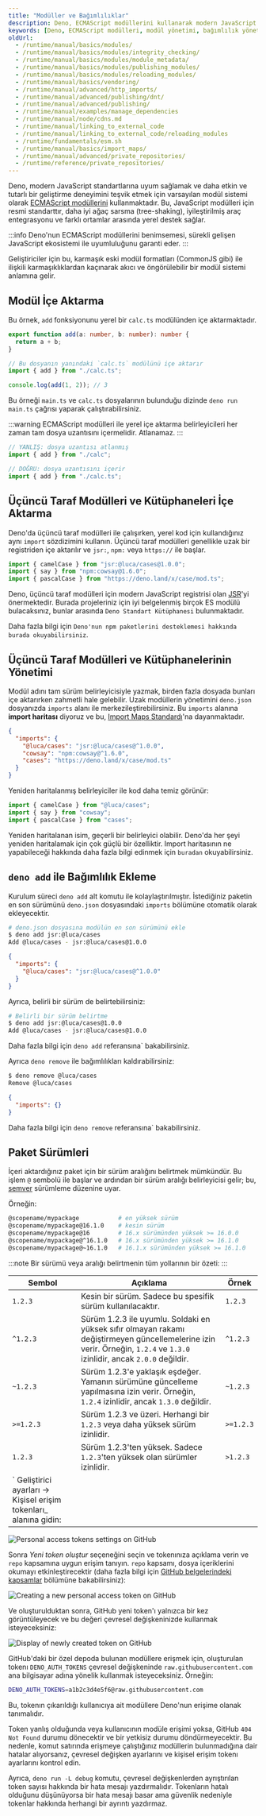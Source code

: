 ```yaml
---
title: "Modüller ve Bağımlılıklar"
description: Deno, ECMAScript modüllerini kullanarak modern JavaScript standartlarına uyum sağlar. Bu kılavuz, Deno'da modüllerin nasıl içe aktarılacağı, yönetileceği ve yayımlanacağı hakkında kapsamlı bilgiler sunar.
keywords: [Deno, ECMAScript modülleri, modül yönetimi, bağımlılık yönetimi, yazılım geliştirme]
oldUrl:
  - /runtime/manual/basics/modules/
  - /runtime/manual/basics/modules/integrity_checking/
  - /runtime/manual/basics/modules/module_metadata/
  - /runtime/manual/basics/modules/publishing_modules/
  - /runtime/manual/basics/modules/reloading_modules/
  - /runtime/manual/basics/vendoring/
  - /runtime/manual/advanced/http_imports/
  - /runtime/manual/advanced/publishing/dnt/
  - /runtime/manual/advanced/publishing/
  - /runtime/manual/examples/manage_dependencies
  - /runtime/manual/node/cdns.md
  - /runtime/manual/linking_to_external_code
  - /runtime/manual/linking_to_external_code/reloading_modules
  - /runtime/fundamentals/esm.sh
  - /runtime/manual/basics/import_maps/
  - /runtime/manual/advanced/private_repositories/
  - /runtime/reference/private_repositories/
---
```


Deno, modern JavaScript standartlarına uyum sağlamak ve daha etkin ve tutarlı bir geliştirme deneyimini teşvik etmek için varsayılan modül sistemi olarak
[ECMAScript modüllerini](https://developer.mozilla.org/en-US/docs/Web/JavaScript/Guide/Modules) kullanmaktadır. Bu, JavaScript modülleri için resmi standarttır, daha iyi ağaç sarsma (tree-shaking), iyileştirilmiş araç entegrasyonu ve farklı ortamlar arasında yerel destek sağlar.

:::info
Deno'nun ECMAScript modüllerini benimsemesi, sürekli gelişen JavaScript ekosistemi ile uyumluluğunu garanti eder.
:::

Geliştiriciler için bu, karmaşık eski modül formatları (CommonJS gibi) ile ilişkili karmaşıklıklardan kaçınarak akıcı ve öngörülebilir bir modül sistemi anlamına gelir.

## Modül İçe Aktarma

Bu örnek, `add` fonksiyonunu yerel bir `calc.ts` modülünden içe aktarmaktadır.

```ts title="calc.ts"
export function add(a: number, b: number): number {
  return a + b;
}
```

```ts title="main.ts"
// Bu dosyanın yanındaki `calc.ts` modülünü içe aktarır
import { add } from "./calc.ts";

console.log(add(1, 2)); // 3
```

Bu örneği `main.ts` ve `calc.ts` dosyalarının bulunduğu dizinde `deno run main.ts` çağrısı yaparak çalıştırabilirsiniz.

:::warning
ECMAScript modülleri ile yerel içe aktarma belirleyicileri her zaman tam dosya uzantısını içermelidir. Atlanamaz.
:::

```ts title="example.ts"
// YANLIŞ: dosya uzantısı atlanmış
import { add } from "./calc";

// DOĞRU: dosya uzantısını içerir
import { add } from "./calc.ts";
```

## Üçüncü Taraf Modülleri ve Kütüphaneleri İçe Aktarma

Deno'da üçüncü taraf modülleri ile çalışırken, yerel kod için kullandığınız aynı `import` sözdizimini kullanın. Üçüncü taraf modülleri genellikle uzak bir registriden içe aktarılır ve `jsr:`, `npm:` veya `https://` ile başlar.

```ts title="main.ts"
import { camelCase } from "jsr:@luca/cases@1.0.0";
import { say } from "npm:cowsay@1.6.0";
import { pascalCase } from "https://deno.land/x/case/mod.ts";
```

Deno, üçüncü taraf modülleri için modern JavaScript registrisi olan [JSR](https://jsr.io)'yi önermektedir. Burada projeleriniz için iyi belgelenmiş birçok ES modülü bulacaksınız, bunlar arasında
`Deno Standart Kütüphanesi` bulunmaktadır.

Daha fazla bilgi için
`Deno'nun npm paketlerini desteklemesi hakkında burada okuyabilirsiniz`.

## Üçüncü Taraf Modülleri ve Kütüphanelerinin Yönetimi

Modül adını tam sürüm belirleyicisiyle yazmak, birden fazla dosyada bunları içe aktarırken zahmetli hale gelebilir. Uzak modüllerin yönetimini `deno.json` dosyanızda `imports` alanı ile merkezileştirebilirsiniz. Bu `imports` alanına **import haritası** diyoruz ve bu, 
[Import Maps Standardı](https://github.com/WICG/import-maps)'na dayanmaktadır.

```json title="deno.json"
{
  "imports": {
    "@luca/cases": "jsr:@luca/cases@^1.0.0",
    "cowsay": "npm:cowsay@^1.6.0",
    "cases": "https://deno.land/x/case/mod.ts"
  }
}
```

Yeniden haritalanmış belirleyiciler ile kod daha temiz görünür:

```ts title="main.ts"
import { camelCase } from "@luca/cases";
import { say } from "cowsay";
import { pascalCase } from "cases";
```

Yeniden haritalanan isim, geçerli bir belirleyici olabilir. Deno'da her şeyi yeniden haritalamak için çok güçlü bir özelliktir. Import haritasının ne yapabileceği hakkında daha fazla bilgi edinmek için 
`buradan` okuyabilirsiniz.

## `deno add` ile Bağımlılık Ekleme

Kurulum süreci `deno add` alt komutu ile kolaylaştırılmıştır. İstediğiniz paketin en son sürümünü `deno.json` dosyasındaki `imports` bölümüne otomatik olarak ekleyecektir.

```sh
# deno.json dosyasına modülün en son sürümünü ekle
$ deno add jsr:@luca/cases
Add @luca/cases - jsr:@luca/cases@1.0.0
```

```json title="deno.json"
{
  "imports": {
    "@luca/cases": "jsr:@luca/cases@^1.0.0"
  }
}
```

Ayrıca, belirli bir sürüm de belirtebilirsiniz:

```sh
# Belirli bir sürüm belirtme
$ deno add jsr:@luca/cases@1.0.0
Add @luca/cases - jsr:@luca/cases@1.0.0
```

Daha fazla bilgi için `deno add` referansına` bakabilirsiniz.

Ayrıca `deno remove` ile bağımlılıkları kaldırabilirsiniz:

```sh
$ deno remove @luca/cases
Remove @luca/cases
```

```json title="deno.json"
{
  "imports": {}
}
```

Daha fazla bilgi için `deno remove` referansına` bakabilirsiniz.

## Paket Sürümleri

İçeri aktardığınız paket için bir sürüm aralığını belirtmek mümkündür. Bu işlem `@` sembolü ile başlar ve ardından bir sürüm aralığı belirleyicisi gelir; bu, [semver](https://semver.org/) sürümleme düzenine uyar.

Örneğin:

```bash
@scopename/mypackage           # en yüksek sürüm
@scopename/mypackage@16.1.0    # kesin sürüm
@scopename/mypackage@16        # 16.x sürümünden yüksek >= 16.0.0
@scopename/mypackage@^16.1.0   # 16.x sürümünden yüksek >= 16.1.0
@scopename/mypackage@~16.1.0   # 16.1.x sürümünden yüksek >= 16.1.0
```

:::note
Bir sürümü veya aralığı belirtmenin tüm yollarının bir özeti:
:::

| Sembol    | Açıklama                                                                                                                                                         | Örnek    |
| --------- | ------------------------------------------------------------------------------------------------------------------------------------------------------------------- | -------- |
| `1.2.3`   | Kesin bir sürüm. Sadece bu spesifik sürüm kullanılacaktır.                                                                                                          | `1.2.3`  |
| `^1.2.3`  | Sürüm 1.2.3 ile uyumlu. Soldaki en yüksek sıfır olmayan rakamı değiştirmeyen güncellemelerine izin verir. Örneğin, `1.2.4` ve `1.3.0` izinlidir, ancak `2.0.0` değildir. | `^1.2.3` |
| `~1.2.3`  | Sürüm 1.2.3'e yaklaşık eşdeğer. Yamanın sürümüne güncelleme yapılmasına izin verir.  Örneğin, `1.2.4` izinlidir, ancak `1.3.0` değildir.                           | `~1.2.3` |
| `>=1.2.3` | Sürüm 1.2.3 ve üzeri. Herhangi bir `1.2.3` veya daha yüksek sürüm izinlidir.                                                                                       | `>=1.2.3`|
| `1.2.3`  | Sürüm 1.2.3'ten yüksek. Sadece `1.2.3`'ten yüksek olan sürümler izinlidir.                                                                                          | `>1.2.3` |
| ` Geliştirici ayarları -> Kişisel erişim tokenları_ alanına gidin:

![Personal access tokens settings on GitHub](../../../images/cikti/denoland/runtime/fundamentals/images/private-pat.png)

Sonra _Yeni token oluştur_ seçeneğini seçin ve tokenınıza açıklama verin ve `repo` kapsamına uygun erişim tanıyın. `repo` kapsamı, dosya içeriklerini okumayı etkinleştirecektir (daha fazla bilgi için
[GitHub belgelerindeki kapsamlar](https://docs.github.com/en/apps/oauth-apps/building-oauth-apps/scopes-for-oauth-apps#available-scopes) bölümüne bakabilirsiniz):

![Creating a new personal access token on GitHub](../../../images/cikti/denoland/runtime/fundamentals/images/private-github-new-token.png)

Ve oluşturulduktan sonra, GitHub yeni token'ı yalnızca bir kez görüntüleyecek ve bu değeri çevresel değişkeninizde kullanmak isteyeceksiniz:

![Display of newly created token on GitHub](../../../images/cikti/denoland/runtime/fundamentals/images/private-github-token-display.png)

GitHub'daki bir özel depoda bulunan modüllere erişmek için, oluşturulan tokenı `DENO_AUTH_TOKENS` çevresel değişkeninde `raw.githubusercontent.com` ana bilgisayar adına yönelik kullanmak isteyeceksiniz. Örneğin:

```sh
DENO_AUTH_TOKENS=a1b2c3d4e5f6@raw.githubusercontent.com
```

Bu, tokenın çıkarıldığı kullanıcıya ait modüllere Deno'nun erişime olanak tanımalıdır.

Token yanlış olduğunda veya kullanıcının modüle erişimi yoksa, GitHub `404 Not Found` durumu dönecektir ve bir yetkisiz durumu döndürmeyecektir. Bu nedenle, komut satırında erişmeye çalıştığınız modüllerin bulunmadığına dair hatalar alıyorsanız, çevresel değişken ayarlarını ve kişisel erişim tokenı ayarlarını kontrol edin.

Ayrıca, `deno run -L debug` komutu, çevresel değişkenlerden ayrıştırılan token sayısı hakkında bir hata mesajı yazdırmalıdır. Tokenların hatalı olduğunu düşünüyorsa bir hata mesajı basar ama güvenlik nedeniyle tokenlar hakkında herhangi bir ayrıntı yazdırmaz.